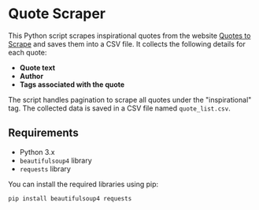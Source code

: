 # Quote Scraper

This Python script scrapes inspirational quotes from the website [Quotes to Scrape](http://quotes.toscrape.com) and saves them into a CSV file. It collects the following details for each quote:

- **Quote text**
- **Author**
- **Tags associated with the quote**

The script handles pagination to scrape all quotes under the "inspirational" tag. The collected data is saved in a CSV file named `quote_list.csv`.

## Requirements

- Python 3.x
- `beautifulsoup4` library
- `requests` library

You can install the required libraries using pip:

```bash
pip install beautifulsoup4 requests
